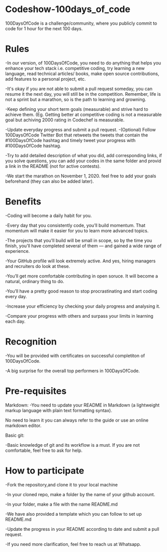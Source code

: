 # Codeshow-100days_of_code
100DaysOfCode is a challenge/community, where you publicly commit to code for 1 hour for the next 100 days.
# Rules
-In our version, of 100DaysOfCode, you need to do anything that helps you enhance your tech stack i.e. competitive coding, try learning a new language, read technical articles/ books, make open source contributions, add features to a personal project, etc.

-It's okay if you are not able to submit a pull request someday, you can resume it the next day, you will still be in the competition. Remember, life is not a sprint but a marathon, so is the path to learning and growning.

-Keep defining your short term goals (measurable) and strive hard to achieve them. (Eg. Getting better at competitive coding is not a measurable goal but achiving 2000 rating in Codechef is measurable.

-Update everyday progress and submit a pull request.
-(Optional) Follow 100DaysOfCode Twitter Bot that retweets the tweets that contain the #100DaysOfCode hashtag and timely tweet your progress with #100DaysOfCode hashtag.

-Try to add detailed description of what you did, add corresponding links, if you solve questions, you can add your codes in the same folder and provid a link in the README (not for active contests).

-We start the marathon on November 1, 2020. feel free to add your goals beforehand (they can also be added later).

# Benefits
-Coding will become a daily habit for you.

-Every day that you consistently code, you’ll build momentum. That momentum will make it easier for you to learn more advanced topics.

-The projects that you’ll build will be small in scope, so by the time you finish, you’ll have completed several of them — and gained a wide range of experience.

-Your GitHub profile will look extremely active. And yes, hiring managers and recruiters do look at these.

-You’ll get more comfortable contributing in open soruce. It will become a natural, ordinary thing to do.

-You’ll have a pretty good reason to stop procrastinating and start coding every day.

-Increase your efficiency by checking your daily progress and analysing it.

-Compare your progress with others and surpass your limits in learning each day.

# Recognition
-You will be provided with certificates on successful completiton of 100DaysOfCode.

-A big surprise for the overall top performers in 100DaysOfCode.

# Pre-requisites
Markdown:
-You need to update your README in Markdown (a lightweight markup language with plain text formatting syntax).

No need to learn it you can always refer to the guide or use an online markdown editor.

Basic git:

-Basic knowledge of git and its workflow is a must. If you are not comfortable, feel free to ask for help.


# How to participate
-Fork the repository,and clone it to your local machine

-In your cloned repo, make a folder by the name of your github account.

-In your folder, make a file with the name README.md

-We have also provided a template which you can follow to set up README.md

-Update the progress in your README according to date and submit a pull request.

-If you need more clarification, feel free to reach us at Whatsapp.

